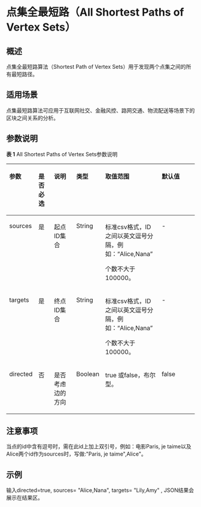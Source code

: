 # 点集全最短路（All Shortest Paths of Vertex Sets）<a name="ges_01_0086"></a>

## 概述<a name="section15370184961812"></a>

点集全最短路算法（Shortest Path of Vertex Sets）用于发现两个点集之间的所有最短路径。

## 适用场景<a name="section112811508199"></a>

点集最短路算法可应用于互联网社交、金融风控、路网交通、物流配送等场景下的区块之间关系的分析。

## 参数说明<a name="section23411131219"></a>

**表 1**  All Shortest Paths of Vertex Sets参数说明

<a name="table4824123719420"></a>
<table><thead align="left"><tr id="row17825537646"><th class="cellrowborder" valign="top" width="12.11757648470306%" id="mcps1.2.7.1.1"><p id="p43910435419"><a name="p43910435419"></a><a name="p43910435419"></a>参数</p>
</th>
<th class="cellrowborder" valign="top" width="9.238152369526095%" id="mcps1.2.7.1.2"><p id="p14398430419"><a name="p14398430419"></a><a name="p14398430419"></a>是否必选</p>
</th>
<th class="cellrowborder" valign="top" width="14.647070585882824%" id="mcps1.2.7.1.3"><p id="p539114319411"><a name="p539114319411"></a><a name="p539114319411"></a>说明</p>
</th>
<th class="cellrowborder" valign="top" width="9.588082383523295%" id="mcps1.2.7.1.4"><p id="p12391439418"><a name="p12391439418"></a><a name="p12391439418"></a>类型</p>
</th>
<th class="cellrowborder" valign="top" width="30.77384523095381%" id="mcps1.2.7.1.5"><p id="p1639043141"><a name="p1639043141"></a><a name="p1639043141"></a>取值范围</p>
</th>
<th class="cellrowborder" valign="top" width="23.635272945410918%" id="mcps1.2.7.1.6"><p id="p17391043548"><a name="p17391043548"></a><a name="p17391043548"></a>默认值</p>
</th>
</tr>
</thead>
<tbody><tr id="row1182517371346"><td class="cellrowborder" valign="top" width="12.11757648470306%" headers="mcps1.2.7.1.1 "><p id="p194711119301"><a name="p194711119301"></a><a name="p194711119301"></a>sources</p>
</td>
<td class="cellrowborder" valign="top" width="9.238152369526095%" headers="mcps1.2.7.1.2 "><p id="p347171173011"><a name="p347171173011"></a><a name="p347171173011"></a>是</p>
</td>
<td class="cellrowborder" valign="top" width="14.647070585882824%" headers="mcps1.2.7.1.3 "><p id="p16471617309"><a name="p16471617309"></a><a name="p16471617309"></a>起点ID集合</p>
</td>
<td class="cellrowborder" valign="top" width="9.588082383523295%" headers="mcps1.2.7.1.4 "><p id="p11471616302"><a name="p11471616302"></a><a name="p11471616302"></a>String</p>
</td>
<td class="cellrowborder" valign="top" width="30.77384523095381%" headers="mcps1.2.7.1.5 "><p id="p1475111309"><a name="p1475111309"></a><a name="p1475111309"></a>标准csv格式，ID之间以英文逗号分隔，例如：“Alice,Nana”</p>
<p id="p104761143014"><a name="p104761143014"></a><a name="p104761143014"></a>个数不大于100000。</p>
</td>
<td class="cellrowborder" valign="top" width="23.635272945410918%" headers="mcps1.2.7.1.6 "><p id="p9472163013"><a name="p9472163013"></a><a name="p9472163013"></a>-</p>
</td>
</tr>
<tr id="row482517371248"><td class="cellrowborder" valign="top" width="12.11757648470306%" headers="mcps1.2.7.1.1 "><p id="p3478123014"><a name="p3478123014"></a><a name="p3478123014"></a>targets</p>
</td>
<td class="cellrowborder" valign="top" width="9.238152369526095%" headers="mcps1.2.7.1.2 "><p id="p18474123014"><a name="p18474123014"></a><a name="p18474123014"></a>是</p>
</td>
<td class="cellrowborder" valign="top" width="14.647070585882824%" headers="mcps1.2.7.1.3 "><p id="p8471018308"><a name="p8471018308"></a><a name="p8471018308"></a>终点ID集合</p>
</td>
<td class="cellrowborder" valign="top" width="9.588082383523295%" headers="mcps1.2.7.1.4 "><p id="p7472173012"><a name="p7472173012"></a><a name="p7472173012"></a>String</p>
</td>
<td class="cellrowborder" valign="top" width="30.77384523095381%" headers="mcps1.2.7.1.5 "><p id="p1947111183019"><a name="p1947111183019"></a><a name="p1947111183019"></a>标准csv格式，ID之间以英文逗号分隔，例如：“Alice,Nana”</p>
<p id="p34711113017"><a name="p34711113017"></a><a name="p34711113017"></a>个数不大于100000。</p>
</td>
<td class="cellrowborder" valign="top" width="23.635272945410918%" headers="mcps1.2.7.1.6 "><p id="p44720113013"><a name="p44720113013"></a><a name="p44720113013"></a>-</p>
</td>
</tr>
<tr id="row328172363914"><td class="cellrowborder" valign="top" width="12.11757648470306%" headers="mcps1.2.7.1.1 "><p id="p2481110302"><a name="p2481110302"></a><a name="p2481110302"></a>directed</p>
</td>
<td class="cellrowborder" valign="top" width="9.238152369526095%" headers="mcps1.2.7.1.2 "><p id="p144831123019"><a name="p144831123019"></a><a name="p144831123019"></a>否</p>
</td>
<td class="cellrowborder" valign="top" width="14.647070585882824%" headers="mcps1.2.7.1.3 "><p id="p16481614309"><a name="p16481614309"></a><a name="p16481614309"></a>是否考虑边的方向</p>
</td>
<td class="cellrowborder" valign="top" width="9.588082383523295%" headers="mcps1.2.7.1.4 "><p id="p4489163012"><a name="p4489163012"></a><a name="p4489163012"></a>Boolean</p>
</td>
<td class="cellrowborder" valign="top" width="30.77384523095381%" headers="mcps1.2.7.1.5 "><p id="p9485193018"><a name="p9485193018"></a><a name="p9485193018"></a>true 或false，布尔型。</p>
</td>
<td class="cellrowborder" valign="top" width="23.635272945410918%" headers="mcps1.2.7.1.6 "><p id="p1048318302"><a name="p1048318302"></a><a name="p1048318302"></a>false</p>
</td>
</tr>
</tbody>
</table>

## 注意事项<a name="section3956161017109"></a>

当点的id中含有逗号时，需在此id上加上双引号，例如：电影Paris, je taime以及Alice两个id作为sources时，写做:"Paris, je taime",Alice"。

## 示例<a name="section923518617196"></a>

输入directed=true, sources= "Alice,Nana", targets= "Lily,Amy"  , JSON结果会展示在结果区。

